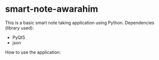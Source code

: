 # smart-note-awarahim
This is a basic smart note taking application using Python. 
Dependencies (library used):
- PyQt5
- json

How to use the application:
